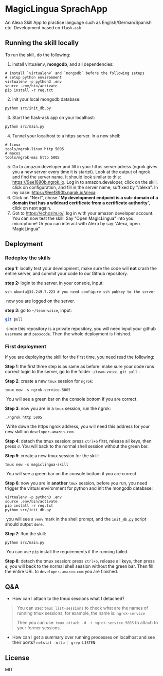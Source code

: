 # MagicLingua SprachApp

An Alexa Skill App to practice language such as English/German/Spanish etc. Development based on `flask-ask`

## Running the skill locally

To run the skill, do the following:

1. install virtualenv, **mongodb**, and all dependencies:

```shell
# install `virtualenv` and `mongodb` before the following setups
# setup python environment
virtualenv -p python3 .env
source .env/bin/activate
pip install -r req.txt
```

2. init your local mongodb database:

```python
python src/init_db.py
```

3. Start the flask-ask app on your localhost:

```python   
python src/main.py
```

4. Tunnel your localhost to a https server. In a new shell:

```shell
# linux
tools/ngrok-linux http 5005
# macos
tools/ngrok-mac http 5005
```

5. Go to amazon.developer and fill in your https server adress (ngrok gives you a new server every time it is startet). Look at the output of ngrok and find the server name. It should look similar to this: https://9ee1890b.ngrok.io. Log in to amazon.developer, click on the skill, click on configuration, and fill in the server name, suffixed by "/alexa". In my case: https://9ee1890b.ngrok.io/alexa
6. Click on "Next", chose "**My development endpoint is a sub-domain of a domain that has a wildcard certificate from a certificate authority**", click on next again.
7. Got to https://echosim.io/, log in with your amazon developer account. You can now test the skill! Say "Open MagicLingua" into you microphone! Or you can interact with Alexa by say "Alexa, open MagicLingua"

## Deployment

### Redeploy the skills

**step 1:** locally test your development, make sure the code will **not** crash the entire server, and commit your code to our Github repository.

**step 2:** login to the server, in your console, input:

```shell
ssh ubuntu@34.249.7.223 # you need configure ssh pubkey to the server
```

​	now you are logged on the server.

**step 3**: go to `~/team-voice`, input:

```bash
git pull
```

​	since this repository is a private repository, you will need input your github `username` and `passcode`. Then the whole deployment is finished.

### First deployment

If you are deploying the skill for the first time, you need read the following:

**Step 1**: the first three step is as same as before: make sure your code runs correct login to the server, go to the folder `~/team-voice`, `git pull` .

**Step 2**: create a new `tmux` session for `ngrok`:

```shell
tmux new -s ngrok-service-5005
```

​	You will see a green bar on the console bottom if you are correct.

**Step 3**: now you are in a `tmux` session, run the ngrok:

```shell
./ngrok http 5005
```

​	Write down the https ngrok address, you will need this address for your new skill on `developer.amazon.com`.

**Step 4**: detach the tmux session: press `ctrl+b` first, release all keys, then press `d`. You will back to the normal shell session without the green bar.

**Step 5**: create a new tmux session for the skill:

```shell
tmux new -s magiclingua-skill
```

​	You will see a green bar on the console bottom if you are correct.

**Step 6**: now you are in **another** `tmux` session, before you run, you need trigger the virtual environment for python and init the mongodb database:

```shell
virtualenv -p python3 .env
source .env/bin/activate
pip install -r req.txt
python src/init_db.py
```

​	you will see a `venv` mark in the shell prompt, and the `init_db.py` script should output `done`.

**Step 7**: Run the skill:

```shell
python src/main.py
```

​	You can use `pip` install the requirements if the running failed.

**Step 8**: detach the tmux session: press `ctrl+b`, release all keys, then press `d`, you will back to the normal shell session without the green bar. Then fill the entire URL to `developer.amazon.com` you are finished.

## Q&A

- How can I attach to the tmux sessions what I detached?

> You can use: `tmux list-sessions` to check what are the names of running tmux sessions, for example, the name is: `ngrok-service`
>
> Then you can use: `tmux attach -d -t ngrok-service-5005` to attach to your former sessions.
>

- How can I get a summary over running processes on localhost and see their ports?
  `netstat -ntlp | grep LISTEN`

## License

MIT